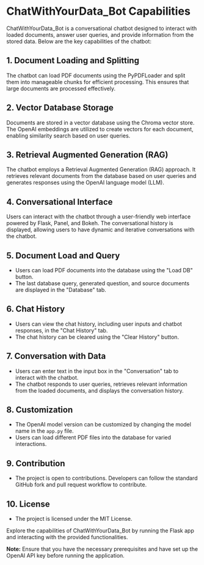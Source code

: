 # ChatWithYourData_Bot Capabilities

ChatWithYourData_Bot is a conversational chatbot designed to interact with loaded documents, answer user queries, and provide information from the stored data. Below are the key capabilities of the chatbot:

## 1. Document Loading and Splitting

The chatbot can load PDF documents using the PyPDFLoader and split them into manageable chunks for efficient processing. This ensures that large documents are processed effectively.

## 2. Vector Database Storage

Documents are stored in a vector database using the Chroma vector store. The OpenAI embeddings are utilized to create vectors for each document, enabling similarity search based on user queries.

## 3. Retrieval Augmented Generation (RAG)

The chatbot employs a Retrieval Augmented Generation (RAG) approach. It retrieves relevant documents from the database based on user queries and generates responses using the OpenAI language model (LLM).

## 4. Conversational Interface

Users can interact with the chatbot through a user-friendly web interface powered by Flask, Panel, and Bokeh. The conversational history is displayed, allowing users to have dynamic and iterative conversations with the chatbot.

## 5. Document Load and Query

- Users can load PDF documents into the database using the "Load DB" button.
- The last database query, generated question, and source documents are displayed in the "Database" tab.
  
## 6. Chat History

- Users can view the chat history, including user inputs and chatbot responses, in the "Chat History" tab.
- The chat history can be cleared using the "Clear History" button.

## 7. Conversation with Data

- Users can enter text in the input box in the "Conversation" tab to interact with the chatbot.
- The chatbot responds to user queries, retrieves relevant information from the loaded documents, and displays the conversation history.

## 8. Customization

- The OpenAI model version can be customized by changing the model name in the `app.py` file.
- Users can load different PDF files into the database for varied interactions.

## 9. Contribution

- The project is open to contributions. Developers can follow the standard GitHub fork and pull request workflow to contribute.

## 10. License

- The project is licensed under the MIT License.

Explore the capabilities of ChatWithYourData_Bot by running the Flask app and interacting with the provided functionalities.

**Note:** Ensure that you have the necessary prerequisites and have set up the OpenAI API key before running the application.
